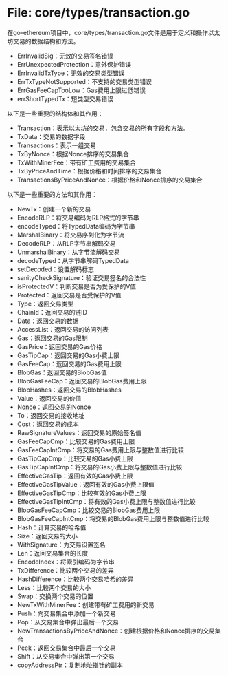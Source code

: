 # File: core/types/transaction.go

在go-ethereum项目中，core/types/transaction.go文件是用于定义和操作以太坊交易的数据结构和方法。

- ErrInvalidSig：无效的交易签名错误
- ErrUnexpectedProtection：意外保护错误
- ErrInvalidTxType：无效的交易类型错误
- ErrTxTypeNotSupported：不支持的交易类型错误
- ErrGasFeeCapTooLow：Gas费用上限过低错误
- errShortTypedTx：短类型交易错误

以下是一些重要的结构体和其作用：
- Transaction：表示以太坊的交易，包含交易的所有字段和方法。
- TxData：交易的数据字段
- Transactions：表示一组交易
- TxByNonce：根据Nonce排序的交易集合
- TxWithMinerFee：带有矿工费用的交易集合
- TxByPriceAndTime：根据价格和时间排序的交易集合
- TransactionsByPriceAndNonce：根据价格和Nonce排序的交易集合

以下是一些重要的方法和其作用：
- NewTx：创建一个新的交易
- EncodeRLP：将交易编码为RLP格式的字节串
- encodeTyped：将TypedData编码为字节串
- MarshalBinary：将交易序列化为字节流
- DecodeRLP：从RLP字节串解码交易
- UnmarshalBinary：从字节流解码交易
- decodeTyped：从字节串解码TypedData
- setDecoded：设置解码标志
- sanityCheckSignature：验证交易签名的合法性
- isProtectedV：判断交易是否为受保护的V值
- Protected：返回交易是否受保护的V值
- Type：返回交易类型
- ChainId：返回交易的链ID
- Data：返回交易的数据
- AccessList：返回交易的访问列表
- Gas：返回交易的Gas限制
- GasPrice：返回交易的Gas价格
- GasTipCap：返回交易的Gas小费上限
- GasFeeCap：返回交易的Gas费用上限
- BlobGas：返回交易的BlobGas值
- BlobGasFeeCap：返回交易的BlobGas费用上限
- BlobHashes：返回交易的BlobHashes
- Value：返回交易的价值
- Nonce：返回交易的Nonce
- To：返回交易的接收地址
- Cost：返回交易的成本
- RawSignatureValues：返回交易的原始签名值
- GasFeeCapCmp：比较交易的Gas费用上限
- GasFeeCapIntCmp：将交易的Gas费用上限与整数值进行比较
- GasTipCapCmp：比较交易的Gas小费上限
- GasTipCapIntCmp：将交易的Gas小费上限与整数值进行比较
- EffectiveGasTip：返回有效的Gas小费上限
- EffectiveGasTipValue：返回有效的Gas小费上限值
- EffectiveGasTipCmp：比较有效的Gas小费上限
- EffectiveGasTipIntCmp：将有效的Gas小费上限与整数值进行比较
- BlobGasFeeCapCmp：比较交易的BlobGas费用上限
- BlobGasFeeCapIntCmp：将交易的BlobGas费用上限与整数值进行比较
- Hash：计算交易的哈希值
- Size：返回交易的大小
- WithSignature：为交易设置签名
- Len：返回交易集合的长度
- EncodeIndex：将索引编码为字节串
- TxDifference：比较两个交易的差异
- HashDifference：比较两个交易哈希的差异
- Less：比较两个交易的大小
- Swap：交换两个交易的位置
- NewTxWithMinerFee：创建带有矿工费用的新交易
- Push：向交易集合中添加一个新交易
- Pop：从交易集合中弹出最后一个交易
- NewTransactionsByPriceAndNonce：创建根据价格和Nonce排序的交易集合
- Peek：返回交易集合中最后一个交易
- Shift：从交易集合中弹出第一个交易
- copyAddressPtr：复制地址指针的副本


